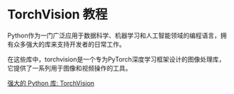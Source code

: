 # TorchVision 教程

<show-structure depth="3"/>

Python作为一门广泛应用于数据科学、机器学习和人工智能领域的编程语言，拥有众多强大的库来支持开发者的日常工作。

在这些库中，torchvision是一个专为PyTorch深度学习框架设计的图像处理库，它提供了一系列用于图像和视频操作的工具。



<seealso>
<category ref="ref_docs">
    <a href="https://mp.weixin.qq.com/s/fSpxxcS3IqudogUVUza-CA">强大的 Python 库: TorchVision</a>
</category>
<category ref="ref_github">
</category>
<category ref="ref_issues">
</category>
<category ref="ref_hf">
</category>
<category ref="ref_ms">
</category>
</seealso>

